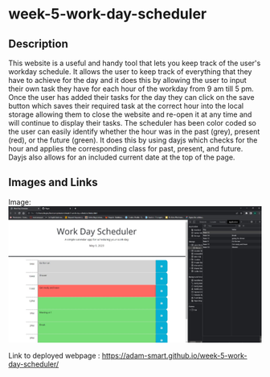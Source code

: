 # week-5-work-day-scheduler

## Description

This website is a useful and handy tool that lets you keep track of the user's workday schedule. It allows the user to keep track of everything that they have to achieve for the day
and it does this by allowing the user to input their own task they have for each hour of the workday from 9 am till 5 pm. Once the user has added their tasks for the day they can click on the save button which saves their required task at the correct hour into the local storage allowing them to close the website and re-open it at any time and will continue to display their tasks. The scheduler has been color coded so the user can easily identify whether the hour was in the past (grey), present (red), or the future (green). It does this by using dayjs which checks for the hour and applies the corresponding class for past, present, and future. Dayjs also allows for an included current date at the top of the page. 

## Images and Links 

Image:
![Image of Word Day Scheduler](/Assets/imgs/Week%205%20word%20day%20scheduler.jpg)


Link to deployed webpage : https://adam-smart.github.io/week-5-work-day-scheduler/ 

